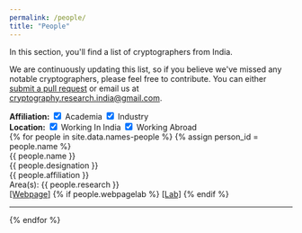 ```yaml
---
permalink: /people/
title: "People"
---
```


In this section, you'll find a list of cryptographers from India.

We are continuously updating this list, so if you believe we've missed any notable cryptographers, please feel free to contribute. 
You can either <a href="https://github.com/cryptography-research-india/cryptography-research-india.github.io/pulls" target=blank>submit a pull request</a> or email us at <a href="mailto:cryptography.research.india@gmail.com">cryptography.research.india@gmail.com</a>.

<div class="filter-container">
  <div class="filter-group">
    <strong>Affiliation:</strong>
    <label><input type="checkbox" id="academia-filter" checked> Academia</label>
    <label><input type="checkbox" id="industry-filter" checked> Industry</label>
  </div>
  <div class="filter-group">
    <strong>Location:</strong>
    <label><input type="checkbox" id="working-in-india-filter" checked> Working In India</label>  
    <label><input type="checkbox" id="working-abroad-filter" checked> Working Abroad</label>
  </div>
</div>

<div class="people-container">
    <div class="people-grid">
        {% for people in site.data.names-people %}
        {% assign person_id = people.name %}
        <div id="{{ person_id }}" class="people {% for tag in people.tags %} {{tag}} {% endfor %}">
            <div class="row">
                <div class="person_name" data-person-id="{{ person_id }}">
                    {{ people.name }}
                    <span class="reveal_detail"><i class="fa fa-angle-double-down"></i></span>
                </div>
                <div id="person_details_{{ person_id }}" class="person_details">
                    <div class="person_designation">{{ people.designation }}</div>
                    <div class="person_affiliation">{{ people.affiliation }}</div>
                    <div class="person_research">
                        <span class="person_areas">Area(s):</span> {{ people.research }}
                    </div>
                    <div class="person_webpage">
                        <a class="people-webpage" href="{{people.webpage}}" target="_blank">[Webpage]</a>
                        {% if people.webpagelab %}
                        <a class="people-webpagelab" href="{{people.webpagelab}}" target="_blank">[Lab]</a>
                        {% endif %}
                    </div>
                </div>
            </div>
            <hr>
        </div>
        {% endfor %}
    </div>
</div>

<script src="https://ajax.googleapis.com/ajax/libs/jquery/3.6.1/jquery.min.js"></script>
<script>
$(document).ready(function(){
    // Shuffle the people list on page load
    shufflePeople();
    
    // Initially filter based on checked checkboxes
    filterPeople();

    // Handle change events for filter checkboxes
    $('#academia-filter, #industry-filter, #working-abroad-filter, #working-in-india-filter').change(function() {
        filterPeople();
    });

    // Function to shuffle the people list
    function shufflePeople() {
        var container = $('.people-container');
        var peopleItems = container.children('.people').get();
        // Randomize the order of the people elements
        peopleItems.sort(function() { return 0.5 - Math.random(); });
        // Append the shuffled items back to the container
        $.each(peopleItems, function(index, item) {
            container.append(item);
        });
    }

    // Function to filter people based on the selected tags
    function filterPeople() {
        // Get the selected filters for both groups
        var showAcademia = $('#academia-filter').prop('checked');
        var showIndustry = $('#industry-filter').prop('checked');
        var showWorkingAbroad = $('#working-abroad-filter').prop('checked');
        var showWorkingInIndia = $('#working-in-india-filter').prop('checked');

        // Filter people based on the selected filters
        $('.people').each(function() {
            var hasAcademia = $(this).hasClass('ACADEMIA');
            var hasIndustry = $(this).hasClass('INDUSTRY');
            var hasWorkingAbroad = $(this).hasClass('WORKING_ABROAD');
            var hasWorkingInIndia = $(this).hasClass('WORKING_IN_INDIA');

            // Check for the intersection of selected filters
            var isAcademiaSelected = (showAcademia && hasAcademia) || (showIndustry && hasIndustry);
            var isLocationSelected = (showWorkingAbroad && hasWorkingAbroad) || (showWorkingInIndia && hasWorkingInIndia);

            // Show or hide based on the filter conditions
            if (isAcademiaSelected && isLocationSelected) {
                $(this).show();
            } else {
                $(this).hide();
            }
        });
    }

    // Handle the toggle of the details section when clicking on the person's name
    $('.person_name').click(function() {
        var personId = $(this).data('person-id'); // Get the person's ID
        var personDetails = $('#person_details_' + personId); // Find the corresponding details section
        // Toggle visibility
        personDetails.toggle();        
    });

    // Handle the toggle of the details section when clicking on the reveal button
    $('.reveal_detail').click(function() {
        var parentDiv = $(this).closest('.row');
        var thisDetailDiv = parentDiv.find('.person_details');
        // Toggle visibility
        thisDetailDiv.toggle();
    });
});
</script>
